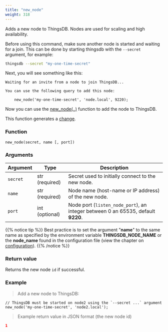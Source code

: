 ```yaml
---
title: "new_node"
weight: 318
---
```


Adds a new node to ThingsDB. Nodes are used for scaling and high availability.

Before using this command, make sure another node is started and waiting for a join. This can be done by starting thingsdb with the `--secret` argument, for example:

```bash
thingsdb --secret "my-one-time-secret"
```

Next, you will see something like this:

```text
Waiting for an invite from a node to join ThingsDB...

You can use the following query to add this node:

    new_node('my-one-time-secret', 'node.local', 9220);
```

Now you can use the [new_node(..)](../new_node) function to add the node to ThingsDB.

This function generates a [change](../../overview/changes).

### Function

`new_node(secret, name [, port])`

### Arguments

Argument | Type | Description
-------- | ---- | -----------
`secret` | str (required) | Secret used to initially connect to the new node.
`name` | str (required) | Node name (host-name or IP address) of the new node.
`port` | int (optional) | Node port (`listen_node_port`), an integer between 0 an 65535, default **9220**.

{{% notice tip %}}
Best practice is to set the argument "**name**" to the same name as specified by the environment variable **THINGSDB_NODE_NAME** or the **node_name** found in the configuration file (view the chapter on [configuration](../../getting-started/configuration)).
{{% /notice %}}

### Return value

Returns the new node `id` if successful.

### Example

> Add a new node to ThingsDB:

```thingsdb,syntax_only,@t
// ThingsDB must be started on node2 using the `--secret ...` argument
new_node('my-one-time-secret', 'node2.local');
```

> Example return value in JSON format (the new node id)

```json
1
```
